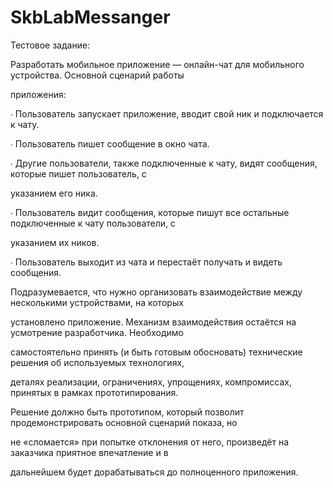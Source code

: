 # SkbLabMessanger
Тестовое задание:

Разработать мобильное приложение — онлайн-чат для мобильного устройства. Основной сценарий работы

приложения: 

∙ Пользователь запускает приложение, вводит свой ник и подключается к чату. 

∙ Пользователь пишет сообщение в окно чата. 

∙ Другие пользователи, также подключенные к чату, видят сообщения, которые пишет пользователь, с

указанием его ника. 

∙ Пользователь видит сообщения, которые пишут все остальные подключенные к чату пользователи, с

указанием их ников. 

∙ Пользователь выходит из чата и перестаёт получать и видеть сообщения. 

Подразумевается, что нужно организовать взаимодействие между несколькими устройствами, на которых

установлено приложение. Механизм взаимодействия остаётся на усмотрение разработчика. Необходимо

самостоятельно принять (и быть готовым обосновать) технические решения об используемых технологиях,

деталях реализации, ограничениях, упрощениях, компромиссах, принятых в рамках прототипирования.

Решение должно быть прототипом, который позволит продемонстрировать основной сценарий показа, но

не «сломается» при попытке отклонения от него, произведёт на заказчика приятное впечатление и в

дальнейшем будет дорабатываться до полноценного приложения.
